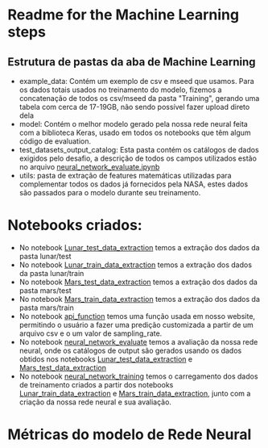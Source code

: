 # Readme for the Machine Learning steps

## Estrutura de pastas da aba de Machine Learning
- example_data: Contém um exemplo de csv e mseed que usamos. Para os dados totais usados no treinamento do modelo, fizemos a concatenação de todos os csv/mseed da pasta "Training", gerando uma tabela com cerca de 17-19GB, não sendo possível fazer upload direto dela
- model: Contém o melhor modelo gerado pela nossa rede neural feita com a biblioteca Keras, usado em todos os notebooks que têm algum código de evaluation.
- test_datasets_output_catalog: Esta pasta contém os catálogos de dados exigidos pelo desafio, a descrição de todos os campos utilizados estão no arquivo [neural_network_evaluate.ipynb](https://github.com/joaopedrocosso/quakeMeBabyOneMoreTime/blob/main/machine-learning/neural_network_evaluate.ipynb)
- utils: pasta de extração de features matemáticas utilizadas para complementar todos os dados já fornecidos pela NASA, estes dados são passados para o modelo durante seu treinamento.

# Notebooks criados:
- No notebook [Lunar_test_data_extraction](https://github.com/joaopedrocosso/quakeMeBabyOneMoreTime/blob/main/machine-learning/Lunar_test_data_extraction.ipynb) temos a extração dos dados da pasta lunar/test
- No notebook [Lunar_train_data_extraction](https://github.com/joaopedrocosso/quakeMeBabyOneMoreTime/blob/main/machine-learning/Lunar_train_data_extraction.ipynb) temos a extração dos dados da pasta lunar/train
- No notebook [Mars_test_data_extraction](https://github.com/joaopedrocosso/quakeMeBabyOneMoreTime/blob/main/machine-learning/Lunar_test_data_extraction.ipynb) temos a extração dos dados da pasta mars/test
- No notebook [Mars_train_data_extraction](https://github.com/joaopedrocosso/quakeMeBabyOneMoreTime/blob/main/machine-learning/Lunar_train_data_extraction.ipynb) temos a extração dos dados da pasta mars/train
- No notebook [api_function](https://github.com/joaopedrocosso/quakeMeBabyOneMoreTime/blob/main/machine-learning/api_function.ipynb) temos uma função usada em nosso website, permitindo o usuário a fazer uma predição customizada a partir de um arquivo csv e o um valor de sampling_rate.
- No notebook [neural_network_evaluate](https://github.com/joaopedrocosso/quakeMeBabyOneMoreTime/blob/main/machine-learning/neural_network_evaluate.ipynb) temos a avaliação da nossa rede neural, onde os catálogos de output são gerados usando os dados obtidos nos notebooks [Lunar_test_data_extraction](https://github.com/joaopedrocosso/quakeMeBabyOneMoreTime/blob/main/machine-learning/Lunar_test_data_extraction.ipynb) e [Mars_test_data_extraction](https://github.com/joaopedrocosso/quakeMeBabyOneMoreTime/blob/main/machine-learning/Lunar_test_data_extraction.ipynb)
- No notebook [neural_network_training](https://github.com/joaopedrocosso/quakeMeBabyOneMoreTime/blob/main/machine-learning/neural_network_training.ipynb) temos o carregamento dos dados de treinamento criados a partir dos notebooks [Lunar_train_data_extraction](https://github.com/joaopedrocosso/quakeMeBabyOneMoreTime/blob/main/machine-learning/Lunar_train_data_extraction.ipynb) e [Mars_train_data_extraction](https://github.com/joaopedrocosso/quakeMeBabyOneMoreTime/blob/main/machine-learning/Lunar_train_data_extraction.ipynb), junto com a criação da nossa rede neural e sua avaliação.

# Métricas do modelo de Rede Neural

